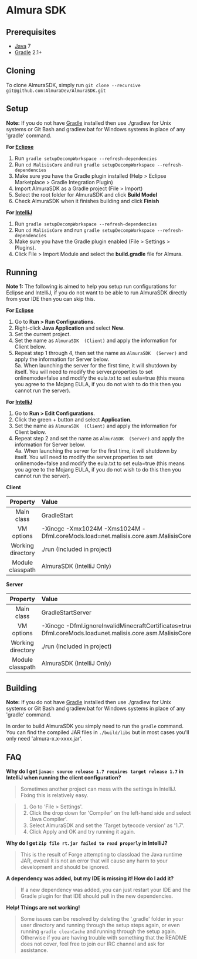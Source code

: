 Almura SDK
=============

## Prerequisites
* [Java] 7
* [Gradle] 2.1+

## Cloning
To clone AlmuraSDK, simply run `git clone --recursive git@github.com:AlmuraDev/AlmuraSDK.git`

## Setup
__Note:__ If you do not have [Gradle] installed then use ./gradlew for Unix systems or Git Bash and gradlew.bat for Windows systems in place of any 'gradle' command.

__For [Eclipse]__  
  1. Run `gradle setupDecompWorkspace --refresh-dependencies`  
  2. Run `cd MalisisCore` and run `gradle setupDecompWorkspace --refresh-dependencies`  
  3. Make sure you have the Gradle plugin installed (Help > Eclipse Marketplace > Gradle Integration Plugin)  
  4. Import AlmuraSDK as a Gradle project (File > Import)
  5. Select the root folder for AlmuraSDK  and click **Build Model**
  6. Check AlmuraSDK when it finishes building and click **Finish**

__For [IntelliJ]__  
  1. Run `gradle setupDecompWorkspace --refresh-dependencies`  
  2. Run `cd MalisisCore` and run `gradle setupDecompWorkspace --refresh-dependencies`  
  3. Make sure you have the Gradle plugin enabled (File > Settings > Plugins).  
  4. Click File > Import Module and select the **build.gradle** file for Almura.

## Running
__Note 1:__ The following is aimed to help you setup run configurations for Eclipse and IntelliJ, if you do not want to be able to run AlmuraSDK  directly from your IDE then you can skip this.

__For [Eclipse]__  
  1. Go to **Run > Run Configurations**.  
  2. Right-click **Java Application** and select **New**.  
  3. Set the current project.  
  4. Set the name as `AlmuraSDK  (Client)` and apply the information for Client below.
  5. Repeat step 1 through 4, then set the name as `AlmuraSDK  (Server)` and apply the information for Server below.  
  5a. When launching the server for the first time, it will shutdown by itself. You will need to modify the server.properties to set onlinemode=false and modify the eula.txt to set eula=true (this means you agree to the Mojang EULA, if you do not wish to do this then you cannot run the server).


__For [IntelliJ]__  
  1. Go to **Run > Edit Configurations**.  
  2. Click the green + button and select **Application**.  
  3. Set the name as `AlmuraSDK  (Client)` and apply the information for Client below.  
  4. Repeat step 2 and set the name as `AlmuraSDK  (Server)` and apply the information for Server below.  
  4a. When launching the server for the first time, it will shutdown by itself. You will need to modify the server.properties to set onlinemode=false and modify the eula.txt to set eula=true (this means you agree to the Mojang EULA, if you do not wish to do this then you cannot run the server).

__Client__

|     Property      | Value                       |
|:-----------------:|:----------------------------|
|    Main class     | GradleStart                 |
|    VM options     | -Xincgc -Xmx1024M -Xms1024M -Dfml.coreMods.load=net.malisis.core.asm.MalisisCorePlugin,com.almuradev.almurasdk.core.AlmuraSDKCoreMod |
| Working directory | ./run (Included in project) |
| Module classpath  | AlmuraSDK  (IntelliJ Only)  |

__Server__

|     Property      | Value                       |
|:-----------------:|:----------------------------|
|    Main class     | GradleStartServer           |
|    VM options     | -Xincgc -Dfml.ignoreInvalidMinecraftCertificates=true -Dfml.coreMods.load=net.malisis.core.asm.MalisisCorePlugin,com.almuradev.almurasdk.core.AlmuraSDKCoreMod |
| Working directory | ./run (Included in project) |
| Module classpath  | AlmuraSDK  (IntelliJ Only)  |


## Building
__Note:__ If you do not have [Gradle] installed then use ./gradlew for Unix systems or Git Bash and gradlew.bat for Windows systems in place of any 'gradle' command.

In order to build AlmuraSDK  you simply need to run the `gradle` command. You can find the compiled JAR files in `./build/libs` but in most cases you'll only need 'almura-x.x-xxxx.jar'.

## FAQ
__Why do I get `javac: source release 1.7 requires target release 1.7` in IntelliJ when running the client configuration?__
>Sometimes another project can mess with the settings in IntelliJ. Fixing this is relatively easy.

>1. Go to 'File > Settings'.
>2. Click the drop down for 'Compiler' on the left-hand side and select 'Java Compiler'.
>3. Select AlmuraSDK and set the 'Target bytecode version' as '1.7'.
>4. Click Apply and OK and try running it again.

__Why do I get `Zip file rt.jar failed to read properly` in IntelliJ?__
>This is the result of Forge attempting to classload the Java runtime JAR, overall it is not an error that will cause any harm to your development and should be ignored.

__A dependency was added, but my IDE is missing it! How do I add it?__
>If a new dependency was added, you can just restart your IDE and the Gradle plugin for that IDE should pull in the new dependencies.

__Help! Things are not working!__
>Some issues can be resolved by deleting the '.gradle' folder in your user directory and running through the setup steps again, or even running `gradle cleanCache` and running through the setup again. Otherwise if you are having trouble with something that the README does not cover, feel free to join our IRC channel and ask for assistance.

[Eclipse]: http://www.eclipse.org/
[Gradle]: http://www.gradle.org/
[IntelliJ]: http://www.jetbrains.com/idea/
[Java]: http://java.oracle.com/
